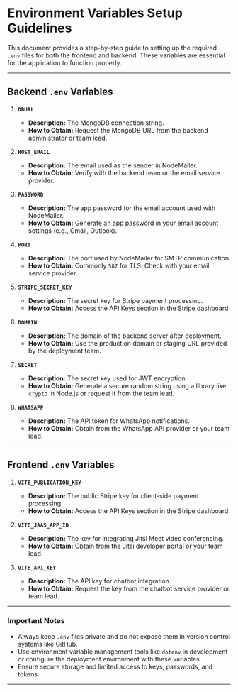 # Environment Variables Setup Guidelines

This document provides a step-by-step guide to setting up the required `.env` files for both the frontend and backend. These variables are essential for the application to function properly.

---

## **Backend `.env` Variables**

1. **`DBURL`**  
   - **Description:** The MongoDB connection string.  
   - **How to Obtain:** Request the MongoDB URL from the backend administrator or team lead.  

2. **`HOST_EMAIL`**  
   - **Description:** The email used as the sender in NodeMailer.  
   - **How to Obtain:** Verify with the backend team or the email service provider.  

3. **`PASSWORD`**  
   - **Description:** The app password for the email account used with NodeMailer.  
   - **How to Obtain:** Generate an app password in your email account settings (e.g., Gmail, Outlook).  

4. **`PORT`**  
   - **Description:** The port used by NodeMailer for SMTP communication.  
   - **How to Obtain:** Commonly `587` for TLS. Check with your email service provider.  

5. **`STRIPE_SECRET_KEY`**  
   - **Description:** The secret key for Stripe payment processing.  
   - **How to Obtain:** Access the API Keys section in the Stripe dashboard.  

6. **`DOMAIN`**  
   - **Description:** The domain of the backend server after deployment.  
   - **How to Obtain:** Use the production domain or staging URL provided by the deployment team.  

7. **`SECRET`**  
   - **Description:** The secret key used for JWT encryption.  
   - **How to Obtain:** Generate a secure random string using a library like `crypto` in Node.js or request it from the team lead.  

8. **`WHATSAPP`**  
   - **Description:** The API token for WhatsApp notifications.  
   - **How to Obtain:** Obtain from the WhatsApp API provider or your team lead.  

---

## **Frontend `.env` Variables**

1. **`VITE_PUBLICATION_KEY`**  
   - **Description:** The public Stripe key for client-side payment processing.  
   - **How to Obtain:** Access the API Keys section in the Stripe dashboard.  

2. **`VITE_JAAS_APP_ID`**  
   - **Description:** The key for integrating Jitsi Meet video conferencing.  
   - **How to Obtain:** Obtain from the Jitsi developer portal or your team lead.  

3. **`VITE_API_KEY`**  
   - **Description:** The API key for chatbot integration.  
   - **How to Obtain:** Request the key from the chatbot service provider or team lead.  

---

### **Important Notes**
- Always keep `.env` files private and do not expose them in version control systems like GitHub.  
- Use environment variable management tools like `dotenv` in development or configure the deployment environment with these variables.  
- Ensure secure storage and limited access to keys, passwords, and tokens.  

---

